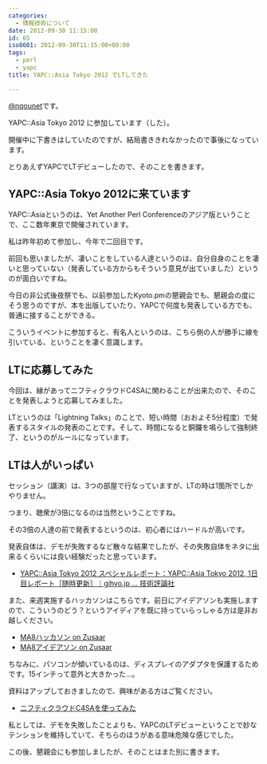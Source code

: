 ```yaml
---
categories:
  - 情報技術について
date: 2012-09-30 11:15:00
id: 65
iso8601: 2012-09-30T11:15:00+09:00
tags:
  - perl
  - yapc
title: YAPC::Asia Tokyo 2012 でLTしてきた

---
```


<p><a href="https://twitter.com/nqounet">@nqounet</a>です。</p> <p>YAPC::Asia Tokyo 2012 に参加しています（した）。</p> <p>開催中に下書きはしていたのですが、結局書ききれなかったので事後になっています。</p> <p>とりあえずYAPCでLTデビューしたので、そのことを書きます。</p> <h2>YAPC::Asia Tokyo 2012に来ています</h2> <p>YAPC::Asiaというのは、Yet Another Perl Conferenceのアジア版ということで、ここ数年東京で開催されています。</p> <p>私は昨年初めて参加し、今年で二回目です。</p> <p>前回も思いましたが、凄いことをしている人達というのは、自分自身のことを凄いと思っていない（発表している方からもそういう意見が出ていました）というのが面白いですね。</p> <p>今日の非公式後夜祭でも、以前参加したKyoto.pmの懇親会でも、懇親会の度にそう思うのですが、本を出版していたり、YAPCで何度も発表している方でも、普通に接することができる。</p> <p>こういうイベントに参加すると、有名人というのは、こちら側の人が勝手に線を引いている、ということを凄く意識します。</p> <h2>LTに応募してみた</h2> <p>今回は、縁があってニフティクラウドC4SAに関わることが出来たので、そのことを発表しようと応募してみました。</p> <p>LTというのは「Lightning Talks」のことで、短い時間（おおよそ5分程度）で発表するスタイルの発表のことです。そして、時間になると銅鑼を鳴らして強制終了、というのがルールになっています。</p> <h2>LTは人がいっぱい</h2> <p>セッション（講演）は、3つの部屋で行なっていますが、LTの時は1箇所でしかやりません。</p> <p>つまり、聴衆が3倍になるのは当然ということですね。</p> <p>その3倍の人達の前で発表するというのは、初心者にはハードルが高いです。</p> <p>発表自体は、デモが失敗するなど散々な結果でしたが、その失敗自体をネタに出来るくらいには良い経験だったと思っています。</p> <ul><li><a href="http://gihyo.jp/news/report/01/yapcasia2012/0001?ard=1399915643">YAPC::Asia Tokyo 2012 スペシャルレポート：YAPC::Asia Tokyo 2012, 1日目レポート［随時更新］｜gihyo.jp … 技術評論社</a></li></ul><p>また、来週実施するハッカソンはこちらです。前日にアイデアソンも実施しますので、こういうのどう？というアイディアを既に持っていらっしゃる方は是非お越しください。</p> <ul><li><a href="http://www.zusaar.com/event/405003">MA8ハッカソン on Zusaar</a></li><li><a href="http://www.zusaar.com/event/403003">MA8アイデアソン on Zusaar</a></li></ul><p>ちなみに、パソコンが傾いているのは、ディスプレイのアダプタを保護するためです。15インチって意外と大きかった...。</p> <p>資料はアップしておきましたので、興味がある方はご覧ください。</p> <ul><li><a href="http://nqounet.github.io/presentation/20120928_yapcasia/">ニフティクラウドC4SAを使ってみた</a></li></ul><p>私としては、デモを失敗したことよりも、YAPCのLTデビューということで妙なテンションを維持していて、そちらのほうがある意味危険な感じでした。</p> <p>この後、懇親会にも参加しましたが、そのことはまた別に書きます。</p>    	